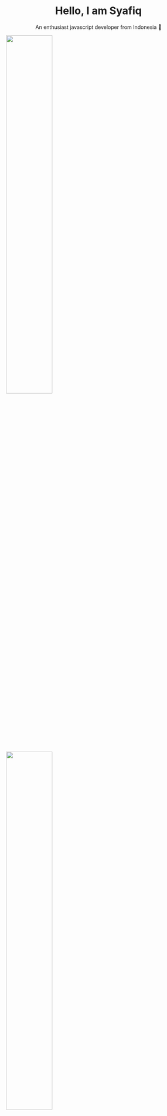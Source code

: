 <h1 align="center">Hello, I am Syafiq</h1>
<p align="center">An enthusiast javascript developer from Indonesia 👋</p>

<img width="50%" src="https://github-readme-stats.vercel.app/api/wakatime?username=syafiqrzf&theme=radical&layout=compact">

<img width="50%" src="https://github-readme-stats.vercel.app/api?username=Syafiq1331&show_icons=true&theme=react">

